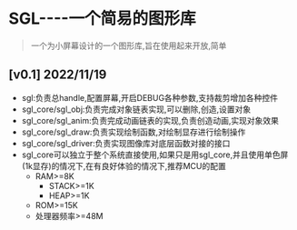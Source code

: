 # SGL----一个简易的图形库

> 一个为小屏幕设计的一个图形库,旨在使用起来开放,简单

## [v0.1] 2022/11/19

- sgl:负责总handle,配置屏幕,开启DEBUG各种参数,支持裁剪增加各种控件
- sgl_core/sgl_obj:负责完成对象链表实现,可以删除,创造,设置对象
- sgl_core/sgl_anim:负责完成动画链表的实现,负责创造动画,实现对象效果
- sgl_core/sgl_draw:负责实现绘制函数,对绘制显存进行绘制操作
- sgl_core/sgl_driver:负责实现图像库对底层函数对接的接口
- sgl_core可以独立于整个系统直接使用,如果只是用sgl_core,并且使用单色屏(1k显存)的情况下,在有良好体验的情况下,推荐MCU的配置
  - RAM>=8K
    - STACK>=1K
    - HEAP>=1K
  - ROM>=15K
  - 处理器频率>=48M